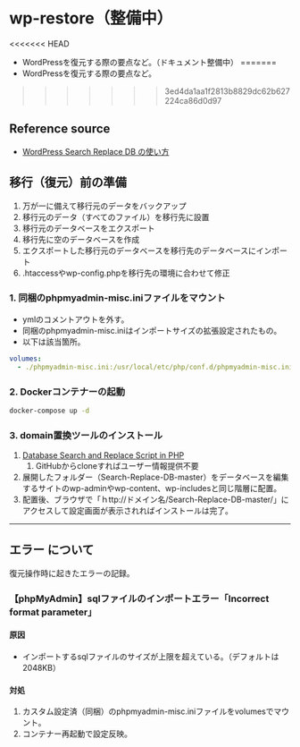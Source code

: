 # wp-restore（整備中）

<<<<<<< HEAD
- WordPressを復元する際の要点など。（ドキュメント整備中）
=======
- WordPressを復元する際の要点など。
>>>>>>> 3ed4da1aa1f2813b8829dc62b627224ca86d0d97

## Reference source

- [WordPress Search Replace DB の使い方](https://www.webdesignleaves.com/pr/wp/wp_search_replace_db.html/)

## 移行（復元）前の準備

1. 万が一に備えて移行元のデータをバックアップ
2. 移行元のデータ（すべてのファイル）を移行先に設置
3. 移行元のデータベースをエクスポート
4. 移行先に空のデータベースを作成
5. エクスポートした移行元のデータベースを移行先のデータベースにインポート
6. .htaccessやwp-config.phpを移行先の環境に合わせて修正

### 1. 同梱のphpmyadmin-misc.iniファイルをマウント

- ymlのコメントアウトを外す。
- 同梱のphpmyadmin-misc.iniはインポートサイズの拡張設定されたもの。
- 以下は該当箇所。

```yml
volumes:
  - ./phpmyadmin-misc.ini:/usr/local/etc/php/conf.d/phpmyadmin-misc.ini
```

### 2. Dockerコンテナーの起動

```bash
docker-compose up -d
```

### 3. domain置換ツールのインストール

1. [Database Search and Replace Script in PHP](https://github.com/interconnectit/Search-Replace-DB)
   1. GitHubからcloneすればユーザー情報提供不要
2. 展開したフォルダー（Search-Replace-DB-master）をデータベースを編集するサイトのwp-adminやwp-content、wp-includesと同じ階層に配置。
3. 配置後、ブラウザで「ｈttp://ドメイン名/Search-Replace-DB-master/」にアクセスして設定画面が表示されればインストールは完了。

---

## エラー について

復元操作時に起きたエラーの記録。

### 【phpMyAdmin】sqlファイルのインポートエラー「Incorrect format parameter」

#### 原因

- インポートするsqlファイルのサイズが上限を超えている。（デフォルトは2048KB）

#### 対処

1. カスタム設定済（同梱）のphpmyadmin-misc.iniファイルをvolumesでマウント。
2. コンテナー再起動で設定反映。
